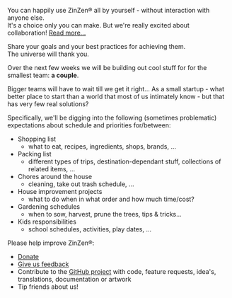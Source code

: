 You can happily use ZinZen® all by yourself - without interaction with anyone else.  
It's a choice only you can make. But we're really excited about collaboration! [Read more...](https://blog.zinzen.me/2021/09/24/The-smallest-team.html)   

Share your goals and your best practices for achieving them.  
The universe will thank you.

Over the next few weeks we will be building out cool stuff for for the smallest team: **a couple**.  

Bigger teams will have to wait till we get it right... As a small startup - what better place to start than a world that most of us intimately know - but that has very few real solutions?

Specifically, we'll be digging into the following (sometimes problematic) expectations about schedule and priorities for/between:  

- Shopping list
  - what to eat, recipes, ingredients, shops, brands, ...
- Packing list
  - different types of trips, destination-dependant stuff, collections of related items, ...
- Chores around the house
  - cleaning, take out trash schedule, ...
- House improvement projects
  - what to do when in what order and how much time/cost?
- Gardening schedules
  - when to sow, harvest, prune the trees, tips & tricks...
- Kids responsibilities
  - school schedules, activities, play dates, ...



Please help improve ZinZen®:  
- [Donate](https://donate.stripe.com/6oE4jK1iPcPT1m89AA)
- [Give us feedback](https://zinzen.me/Feedback)
- Contribute to the [GitHub project](https://github.com/tijlleenders/ZinZen) with code, feature requests, idea's, translations, documentation or artwork  
- Tip friends about us!